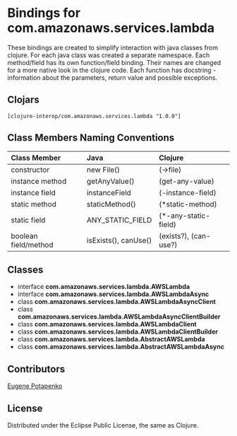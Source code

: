 # Bindings for com.amazonaws.services.lambda

These bindings are created to simplify interaction with java classes from clojure.
For each java class was created a separate namespace.
Each method/field has its own function/field binding.
Their names are changed for a more native look in the clojure code. Each function has docstring - information about the parameters, return value and possible exceptions.

## Clojars

```
[clojure-interop/com.amazonaws.services.lambda "1.0.0"]
```

## Class Members Naming Conventions

| Class Member | Java | Clojure |
|:--|:--|:--|
| constructor | new File() | (->file) |
| instance method | getAnyValue() | (get-any-value) |
| instance field | instanceField | (-instance-field) |
| static method | staticMethod() | (*static-method) |
| static field | ANY_STATIC_FIELD | (*-any-static-field) |
| boolean field/method | isExists(), canUse() | (exists?), (can-use?) |

## Classes

- interface **com.amazonaws.services.lambda.AWSLambda**
- interface **com.amazonaws.services.lambda.AWSLambdaAsync**
- class **com.amazonaws.services.lambda.AWSLambdaAsyncClient**
- class **com.amazonaws.services.lambda.AWSLambdaAsyncClientBuilder**
- class **com.amazonaws.services.lambda.AWSLambdaClient**
- class **com.amazonaws.services.lambda.AWSLambdaClientBuilder**
- class **com.amazonaws.services.lambda.AbstractAWSLambda**
- class **com.amazonaws.services.lambda.AbstractAWSLambdaAsync**

## Contributors

[Eugene Potapenko](https://github.com/potapenko/)

## License

Distributed under the Eclipse Public License, the same as Clojure.

